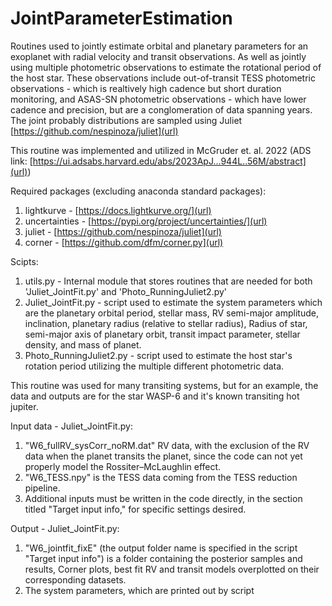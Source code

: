 # JointParameterEstimation
Routines used to jointly estimate orbital and planetary parameters for an exoplanet with radial velocity and transit observations. As well as jointly using multiple photometric observations to estimate the rotational period of the host star. These observations include out-of-transit TESS photometric observations - which is realtively high cadence but short duration monitoring, and ASAS-SN photometric observations - which have lower cadence and precision, but are a conglomeration of data spanning years. The joint probably distributions are sampled using Juliet [https://github.com/nespinoza/juliet](url)

This routine was implemented and utilized in McGruder et. al. 2022 (ADS link: [https://ui.adsabs.harvard.edu/abs/2023ApJ...944L..56M/abstract](url))

Required packages (excluding anaconda standard packages):
1) lightkurve - [https://docs.lightkurve.org/](url)
2) uncertainties - [https://pypi.org/project/uncertainties/](url)
3) juliet - [https://github.com/nespinoza/juliet](url)
4) corner - [https://github.com/dfm/corner.py](url)


Scipts: 
1) utils.py - Internal module that stores routines that are needed for both 'Juliet_JointFit.py' and 'Photo_RunningJuliet2.py'
2) Juliet_JointFit.py - script used to estimate the system parameters which are the planetary orbital period, stellar mass, RV semi-major amplitude, inclination, planetary radius (relative to stellar radius), Radius of star, semi-major axis of planetary orbit, transit impact parameter, stellar density, and mass of planet.
3) Photo_RunningJuliet2.py - script used to estimate the host star's rotation period utilizing the multiple different photometric data.

This routine was used for many transiting systems, but for an example, the data and outputs are for the star WASP-6 and it's known transiting hot jupiter. 

Input data - Juliet_JointFit.py:
1) "W6_fullRV_sysCorr_noRM.dat" RV data, with the exclusion of the RV data when the planet transits the planet, since the code can not yet properly model the Rossiter–McLaughlin effect.
2) "W6_TESS.npy" is the TESS data coming from the TESS reduction pipeline.
3) Additional inputs must be written in the code directly, in the section titled "Target input info," for specific settings desired.

Output - Juliet_JointFit.py: 
1) "W6_jointfit_fixE" (the output folder name is specified in the script "Target input info") is a folder containing the posterior samples and results, Corner plots, best fit RV and transit models overplotted on their corresponding datasets. 
2) The system parameters, which are printed out by script
